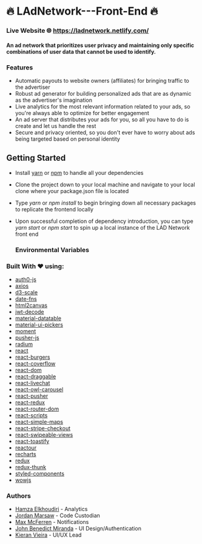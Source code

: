 # 🔥 LAdNetwork---Front-End 🔥
### Live Website 🌐 https://ladnetwork.netlify.com/
#### An ad network that prioritizes user privacy and maintaining only specific combinations of user data that cannot be used to identify.

### Features
- Automatic payouts to website owners (affiliates) for bringing traffic to the advertiser
- Robust ad generator for building personalized ads that are as dynamic as the advertiser's imagination
- Live analytics for the most relevant information related to your ads, so you're always able to optimize for better engagement
- An ad server that distributes your ads for you, so all you have to do is create and let us handle the rest
- Secure and privacy oriented, so you don't ever have to worry about ads being targeted based on personal identity

## Getting Started
- Install [yarn](https://yarnpkg.com/en/) or [npm](https://www.npmjs.com/) to handle all your dependencies
- Clone the project down to your local machine and navigate to your local clone where your package.json file is located
- Type *yarn* or *npm install* to begin bringing down all necessary packages to replicate the frontend locally
- Upon successful completion of dependency introduction, you can type *yarn start* or *npm start* to spin up a local instance of the LAD Network front end

  ### Environmental Variables



### Built With :heart: using: 
* [auth0-js](https://www.npmjs.com/package/auth0-js)
* [axios](https://www.npmjs.com/package/axios)
* [d3-scale](https://www.npmjs.com/package/d3-scale)
* [date-fns](https://www.npmjs.com/package/date-fns) 
* [html2canvas](https://www.npmjs.com/package/html2canvas)
* [jwt-decode](https://www.npmjs.com/package/jwt-decode)
* [material-datatable](https://www.npmjs.com/package/material-datatable)
* [material-ui-pickers](https://www.npmjs.com/package/material-ui-pickers)
* [moment](https://www.npmjs.com/package/moment)
* [pusher-js](https://www.npmjs.com/package/pusher-js)
* [radium](https://www.npmjs.com/package/radium)
* [react](https://www.npmjs.com/package/react)
* [react-burgers](https://www.npmjs.com/package/react-burgers)
* [react-coverflow](https://www.npmjs.com/package/react-coverflow)
* [react-dom](https://www.npmjs.com/package/react-dom)
* [react-draggable](https://www.npmjs.com/package/react-draggable)
* [react-livechat](https://www.npmjs.com/package/react-livechat)
* [react-owl-carousel](https://www.npmjs.com/package/react-owl-carousel)
* [react-pusher](https://www.npmjs.com/package/react-pusher)
* [react-redux](https://www.npmjs.com/package/react-redux) 
* [react-router-dom](https://www.npmjs.com/package/react-router-dom)
* [react-scripts](https://www.npmjs.com/package/react-scripts)
* [react-simple-maps](https://www.npmjs.com/package/react-simple-maps)
* [react-stripe-checkout](https://www.npmjs.com/package/react-stripe-checkout)
* [react-swipeable-views](https://www.npmjs.com/package/react-swipeable-views)
* [react-toastify](https://www.npmjs.com/package/react-toastify)
* [reactour](https://www.npmjs.com/package/reactour)
* [recharts](https://www.npmjs.com/package/recharts)
* [redux](https://www.npmjs.com/package/redux)
* [redux-thunk](https://www.npmjs.com/package/redux-thunk)
* [styled-components](https://www.npmjs.com/package/styled-components)
* [wowjs](https://www.npmjs.com/package/wowjs)

### Authors 
- [Hamza Elkhoudiri](https://github.com/elkhoudh) - Analytics
- [Jordan Marsaw](https://github.com/blokboy) - Code Custodian
- [Max McFerren](https://github.com/mcferrenm) - Notifications
- [John Benedict Miranda](https://github.com/john2796) - UI Design/Authentication 
- [Kieran Vieira](https://github.com/KieranVieira) - UI/UX Lead
